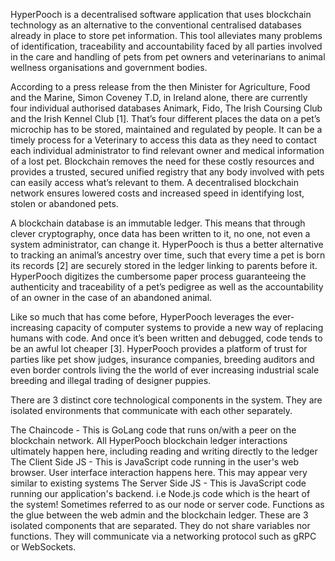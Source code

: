 HyperPooch is a decentralised software application that uses blockchain technology as an alternative to the conventional centralised databases already in place to store pet information. This tool alleviates many problems of identification, traceability and accountability faced by all parties involved in the care and handling of pets from pet owners and veterinarians to animal wellness organisations and government bodies.

According to a press release from the then Minister for Agriculture, Food and the Marine, Simon Coveney T.D, in Ireland alone, there are currently four individual authorised databases Animark, Fido, The Irish Coursing Club and the Irish Kennel Club [1]. That’s four different places the data on a pet’s microchip has to be stored, maintained and regulated by people. It can be a timely process for a Veterinary to access this data as they need to contact each individual administrator to find relevant owner and medical information of a lost pet. Blockchain removes the need for these costly resources and provides a trusted, secured unified registry that any body involved with pets can easily access what’s relevant to them. A decentralised blockchain network ensures lowered costs and increased speed in identifying lost, stolen or abandoned pets.

A blockchain database is an immutable ledger. This means that through clever cryptography, once data has been written to it, no one, not even a system administrator, can change it. HyperPooch is thus a better alternative to tracking an animal’s ancestry over time, such that every time a pet is born its records [2] are securely stored in the ledger linking to parents before it. HyperPooch digitizes the cumbersome paper process guaranteeing the authenticity and traceability of a pet’s pedigree as well as the accountability of an owner in the case of an abandoned animal. 

Like so much that has come before, HyperPooch leverages the ever-increasing capacity of computer systems to provide a new way of replacing humans with code. And once it’s been written and debugged, code tends to be an awful lot cheaper [3]. HyperPooch provides a platform of trust for parties like pet show judges, insurance companies, breeding auditors and even border controls living the the world of ever increasing industrial scale breeding and illegal trading of designer puppies.

There are 3 distinct core technological components in the system. They are isolated environments that communicate with each other separately.

The Chaincode  - This is GoLang code that runs on/with a peer on the blockchain network. All HyperPooch blockchain ledger interactions ultimately happen here, including reading and writing directly to the ledger
The Client Side JS - This is JavaScript code running in the user's web browser. User interface interaction happens here. This may appear very similar to existing systems
The Server Side JS  - This is JavaScript code running our application's backend. i.e Node.js code which is the heart of the system! Sometimes referred to as our node or server code. Functions as the glue between the web admin and the blockchain ledger. 
These are 3 isolated components that are separated. They do not share variables nor functions. They will communicate via a networking protocol such as gRPC or WebSockets.
